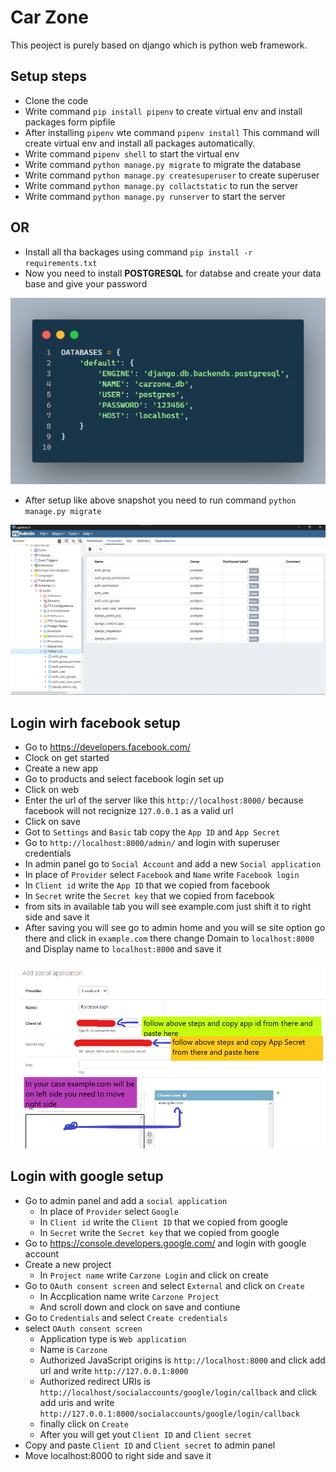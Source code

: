 # Car Zone
This peoject is purely based on django which is python web framework.

## Setup steps
- Clone the code
- Write command `pip install pipenv` to create virtual env and install packages form pipfile
- After installing `pipenv` wte command `pipenv install` This command will create virtual env and install all packages automatically.
- Write command `pipenv shell` to start the virtual env
- Write command `python manage.py migrate` to migrate the database
- Write command `python manage.py createsuperuser` to create superuser
- Write command `python manage.py collactstatic` to run the server
- Write command `python manage.py runserver` to start the server

## OR

- Install all tha backages using command `pip install -r requirements.txt`
- Now you need to install **POSTGRESQL** for databse and create your data base and give your password

![postgresql setup snapshot](./resources/code_postgre.png)

- After setup like above snapshot you need to run command `python manage.py migrate`

![postgresql setup snapshot](./resources/postgre_table.png)

## Login wirh facebook setup
- Go to https://developers.facebook.com/
- Clock on get started
- Create a new app
- Go to products and select facebook login set up
- Click on web
- Enter the url of the server like this `http://localhost:8000/` because facebook will not recignize `127.0.0.1` as a valid url
- Click on save
- Got to `Settings` and `Basic` tab copy the `App ID` and `App Secret`
- Go to `http://localhost:8000/admin/` and login with superuser credentials
- In admin panel go to `Social Account` and add a new `Social application`
- In place of `Provider` select `Facebook` and `Name` write `Facebook login`
- In `Client id` write the `App ID` that we copied from facebook
- In `Secret` write the `Secret key` that we copied from facebook
- from sits in available tab you will see example.com just shift it to right side and save it
- After saving you will see go to admin home and you will se site option go there and click in `example.com` there change Domain to `localhost:8000` and Display name to `localhost:8000` and save it

![postgresql setup snapshot](./resources/facebook_setup.png)

## Login with google setup
- Go to admin panel and add a `social application`
    - In place of `Provider` select `Google`
    - In `Client id` write the `Client ID` that we copied from google
    - In `Secret` write the `Secret key` that we copied from google
- Go to https://console.developers.google.com/ and login with google account
- Create a new project
    - In `Project name` write `Carzone Login` and click on create
- Go to `OAuth consent screen` and select `External` and click on `Create`
    - In Accplication name write `Carzone Project`
    - And scroll down and clock on save and contiune
- Go to `Credentials` and select `Create credentials`
- select `OAuth consent screen`
    - Application type is `Web application`
    - Name is `Carzone`
    - Authorized JavaScript origins is `http://localhost:8000` and click add url and write `http://127.0.0.1:8000`
    - Authorized redirect URIs is `http://localhost/socialaccounts/google/login/callback` and click add uris and write `http://127.0.0.1:8000/socialaccounts/google/login/callback`
    - finally click on `Create`
    - After you will get yout `Client ID` and `Client secret`
- Copy and paste `Client ID` and `Client secret` to admin panel
- Move localhost:8000 to right side and save it
